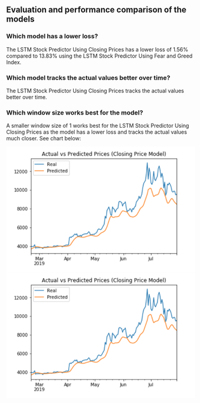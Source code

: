 ## Evaluation and performance comparison of the models

### Which model has a lower loss?

The LSTM Stock Predictor Using Closing Prices has a lower loss of 1.56% compared to 13.83%
using the LSTM Stock Predictor Using Fear and Greed Index.

### Which model tracks the actual values better over time?

The LSTM Stock Predictor Using Closing Prices tracks the actual values better over time. 


### Which window size works best for the model?

A smaller window size of 1 works best for the LSTM Stock Predictor Using Closing Prices as the model has a lower loss 
and tracks the actual values much closer. See chart below:

![LSTM_CP_Window-10.png](Images/LSTM_CP_Window-10.png)  ![LSTM_CP_Window-11.png](Images/LSTM_CP_Window-10.png)